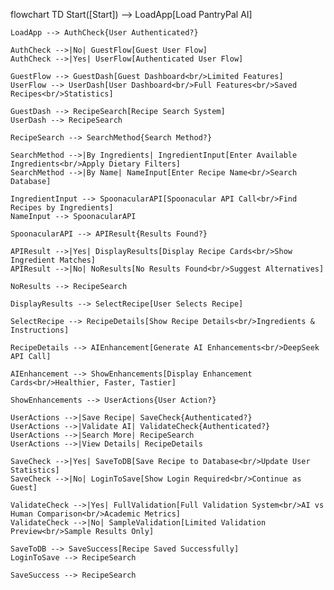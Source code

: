 flowchart TD
    Start([Start]) --> LoadApp[Load PantryPal AI]

    LoadApp --> AuthCheck{User Authenticated?}

    AuthCheck -->|No| GuestFlow[Guest User Flow]
    AuthCheck -->|Yes| UserFlow[Authenticated User Flow]

    GuestFlow --> GuestDash[Guest Dashboard<br/>Limited Features]
    UserFlow --> UserDash[User Dashboard<br/>Full Features<br/>Saved Recipes<br/>Statistics]

    GuestDash --> RecipeSearch[Recipe Search System]
    UserDash --> RecipeSearch

    RecipeSearch --> SearchMethod{Search Method?}

    SearchMethod -->|By Ingredients| IngredientInput[Enter Available Ingredients<br/>Apply Dietary Filters]
    SearchMethod -->|By Name| NameInput[Enter Recipe Name<br/>Search Database]

    IngredientInput --> SpoonacularAPI[Spoonacular API Call<br/>Find Recipes by Ingredients]
    NameInput --> SpoonacularAPI

    SpoonacularAPI --> APIResult{Results Found?}

    APIResult -->|Yes| DisplayResults[Display Recipe Cards<br/>Show Ingredient Matches]
    APIResult -->|No| NoResults[No Results Found<br/>Suggest Alternatives]

    NoResults --> RecipeSearch

    DisplayResults --> SelectRecipe[User Selects Recipe]

    SelectRecipe --> RecipeDetails[Show Recipe Details<br/>Ingredients & Instructions]

    RecipeDetails --> AIEnhancement[Generate AI Enhancements<br/>DeepSeek API Call]

    AIEnhancement --> ShowEnhancements[Display Enhancement Cards<br/>Healthier, Faster, Tastier]

    ShowEnhancements --> UserActions{User Action?}

    UserActions -->|Save Recipe| SaveCheck{Authenticated?}
    UserActions -->|Validate AI| ValidateCheck{Authenticated?}
    UserActions -->|Search More| RecipeSearch
    UserActions -->|View Details| RecipeDetails

    SaveCheck -->|Yes| SaveToDB[Save Recipe to Database<br/>Update User Statistics]
    SaveCheck -->|No| LoginToSave[Show Login Required<br/>Continue as Guest]

    ValidateCheck -->|Yes| FullValidation[Full Validation System<br/>AI vs Human Comparison<br/>Academic Metrics]
    ValidateCheck -->|No| SampleValidation[Limited Validation Preview<br/>Sample Results Only]

    SaveToDB --> SaveSuccess[Recipe Saved Successfully]
    LoginToSave --> RecipeSearch

    SaveSuccess --> RecipeSearch
